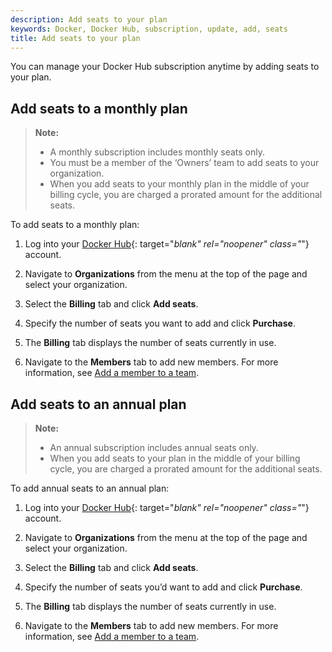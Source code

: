 ```yaml
---
description: Add seats to your plan
keywords: Docker, Docker Hub, subscription, update, add, seats
title: Add seats to your plan
---
```


You can manage your Docker Hub subscription anytime by adding seats to your plan.

## Add seats to a monthly plan

> **Note:**
>
>- A monthly subscription includes monthly seats only.
>- You must be a member of the ‘Owners’ team to add seats to your organization.
>- When you add seats to your monthly plan in the middle of your billing cycle, you are charged a prorated amount for the additional seats.

To add seats to a monthly plan:

1. Log into your [Docker Hub](https://hub.docker.com){: target="_blank" rel="noopener" class="_"} account.

2. Navigate to **Organizations** from the menu at the top of the page and select your organization.

3. Select the **Billing** tab and click **Add seats**.

4. Specify the number of seats you want to add and click **Purchase**.

5. The **Billing** tab displays the number of seats currently in use.

6. Navigate to the **Members** tab to add new members. For more information, see [Add a member to a team](../orgs.md#add-a-member-to-a-team).

## Add seats to an annual plan

> **Note:**
>
> - An annual subscription includes annual seats only.
> - When you add seats to your plan in the middle of your billing cycle, you are charged a prorated amount for the additional seats.

To add annual seats to an annual plan:

1. Log into your [Docker Hub](https://hub.docker.com){: target="_blank" rel="noopener" class="_"} account.

2. Navigate to **Organizations** from the menu at the top of the page and select your organization.

3. Select the **Billing** tab and click **Add seats**.

4. Specify the number of seats you’d want to add and click **Purchase**.

5. The **Billing** tab displays the number of seats currently in use.

6. Navigate to the **Members** tab to add new members. For more information, see [Add a member to a team](../orgs.md#add-a-member-to-a-team).
